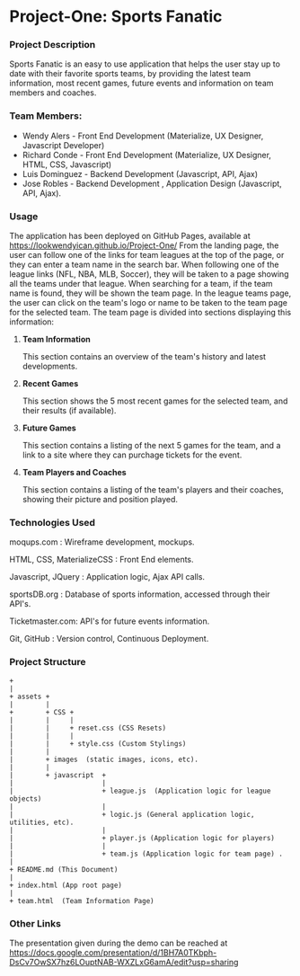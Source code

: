 # Project-One: Sports Fanatic

### Project Description
Sports Fanatic is an easy to use application that helps the user stay up to date with their favorite sports teams, by providing the latest team information, most recent games, future events and information on team members and coaches.

### Team Members: 
 * Wendy Alers - Front End Development (Materialize, UX Designer, Javascript Developer)
 * Richard Conde - Front End Development (Materialize, UX Designer, HTML, CSS, Javascript)
 * Luis Dominguez - Backend Development (Javascript, API, Ajax)
 * Jose Robles - Backend Development , Application Design (Javascript, API, Ajax).
 
 ### Usage
 The application has been deployed on GitHub Pages, available at https://lookwendyican.github.io/Project-One/
 From the landing page, the user can follow one of the links for team leagues at the top of the page, or they can enter a team name in the search bar.  When following one of the league links (NFL, NBA, MLB, Soccer), they will be taken to a page showing all the teams under that league.  When searching for a team, if the team name is found, they will be shown the team page. 
 In the league teams page, the user can click on the team's logo or name to be taken to the team page for the selected team. 
 The team page is divided into sections displaying this information:
 
 1. **Team Information**
 
      This section contains an overview of the team's history and latest developments.
 
 2. **Recent Games**
 
      This section shows the 5 most recent games for the selected team, and their results (if available). 
 
 3. **Future Games**
 
      This section contains a listing of the next 5 games for the team, and a link to a site where they can purchage tickets for the event.
 
 4. **Team Players and Coaches**
 
      This section contains a listing of the team's players and their coaches, showing their picture and position played. 

### Technologies Used
moqups.com : Wireframe development, mockups. 

HTML, CSS, MaterializeCSS : Front End elements.

Javascript, JQuery : Application logic, Ajax API calls.

sportsDB.org : Database of sports information, accessed through their API's.

Ticketmaster.com: API's for future events information. 

Git, GitHub : Version control, Continuous Deployment.


### Project Structure
 
```
+
|
+ assets + 
|        |
+        + CSS +
|        |     |
|        |     + reset.css (CSS Resets)
|        |     |
|        |     + style.css (Custom Stylings)
|        |     
|        + images  (static images, icons, etc).
|        |
|        + javascript  +
|                      |
|                      + league.js  (Application logic for league objects)
|                      |
|                      + logic.js (General application logic, utilities, etc).
|                      |
|                      + player.js (Application logic for players)
|                      |
|                      + team.js (Application logic for team page) . 
|
+ README.md (This Document)
|
+ index.html (App root page)
|
+ team.html  (Team Information Page)
```

### Other Links
The presentation given during the demo can be reached at https://docs.google.com/presentation/d/1BH7A0TKbph-DsCv7OwSX7hz6LOuptNAB-WXZLxG6amA/edit?usp=sharing
